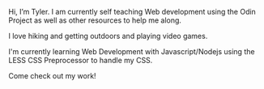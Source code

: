 Hi, I’m Tyler. I am currently self teaching Web development using the Odin Project as well as other resources to help me along. 

I love hiking and getting outdoors and playing video games. 

I'm currently learning Web Development with Javascript/Nodejs using the LESS CSS Preprocessor to handle my CSS. 

Come check out my work!
<!---
tmullin6/tmullin6 is a ✨ special ✨ repository because its `README.md` (this file) appears on your GitHub profile.
You can click the Preview link to take a look at your changes.
--->

